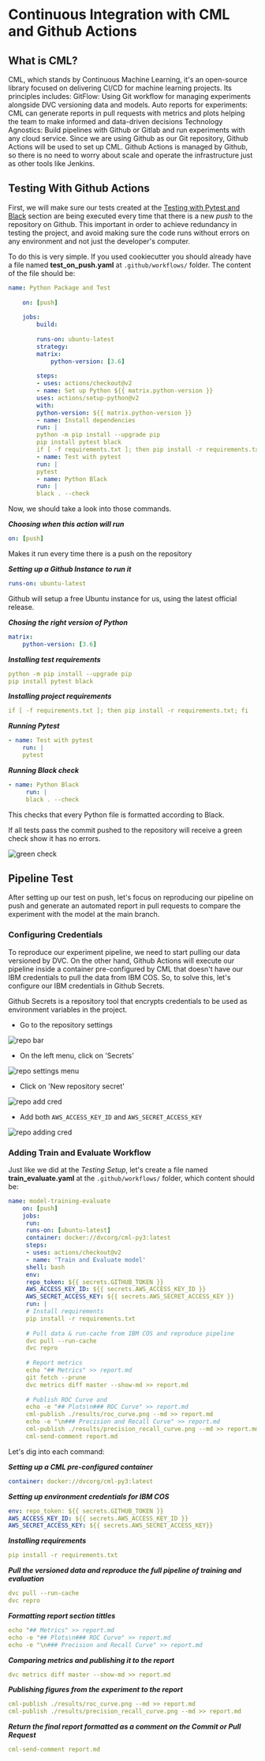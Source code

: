# Continuous Integration with CML and Github Actions

## What is CML?

CML, which stands by Continuous Machine Learning, it's an open-source library focused on delivering CI/CD for machine learning projects. Its principles includes:
 GitFlow: Using Git workflow for managing experiments alongside DVC versioning data and models.
Auto reports for experiments: CML can generate reports in pull requests with metrics and plots helping the team to make informed and data-driven decisions
Technology Agnostics: Build pipelines with Github or Gitlab and run experiments with any cloud service.
Since we are using Github as our Git repository, Github Actions will be used to set up CML. Github Actions is managed by Github, so there is no need to worry about scale and operate the infrastructure just as other tools like Jenkins.


## Testing With Github Actions

First, we will make sure our tests created at the [Testing with Pytest and Black](/CICD/tests/) section are being executed every time that there is a new *push* to the repository on Github. This important in order to achieve redundancy in testing the project, and avoid making sure the code runs without errors on any environment and not just the developer's computer.

To do this is very simple. If you used cookiecutter you should already have a file named **test_on_push.yaml** at ```.github/workflows/``` folder. The content of the file should be:

```yaml
name: Python Package and Test
	 
	on: [push]
	 
	jobs:
		build:
		
		runs-on: ubuntu-latest
		strategy:
		matrix:
			python-version: [3.6]
		
		steps:
		- uses: actions/checkout@v2
		- name: Set up Python ${{ matrix.python-version }}
		uses: actions/setup-python@v2
		with:
		python-version: ${{ matrix.python-version }}
		- name: Install dependencies
		run: |
		python -m pip install --upgrade pip
		pip install pytest black
		if [ -f requirements.txt ]; then pip install -r requirements.txt; fi
		- name: Test with pytest
		run: |
		pytest
		- name: Python Black
		run: |
		black . --check
```

Now, we should take a look into those commands.

***Choosing when this action will run***
```yaml
on: [push]
```
Makes it run every time there is a push on the repository


***Setting up a Github Instance to run it***
```yaml
runs-on: ubuntu-latest
```
Github will setup a free Ubuntu instance for us, using the latest official release.

***Chosing the right version of Python***
```yaml
matrix:
	python-version: [3.6]
```

***Installing test requirements***
```yaml
python -m pip install --upgrade pip
pip install pytest black
```

***Installing project requirements***
```yaml
if [ -f requirements.txt ]; then pip install -r requirements.txt; fi
```

***Running Pytest***
```yaml
- name: Test with pytest
	run: |
	pytest
```

***Running Black check***
```yaml
- name: Python Black
	 run: |
	 black . --check
```
This checks that every Python file is formatted according to Black.

If all tests pass the commit pushed to the repository will receive a green check show it has no errors. 

![green check](../assets/CICD/green_check.png)

## Pipeline Test 

After setting up our test on push, let's focus on reproducing our pipeline on push and generate an automated report in pull requests to compare the experiment with the model at the main branch.

### Configuring Credentials

To reproduce our experiment pipeline, we need to start pulling our data versioned by DVC. On the other hand, Github Actions will execute our pipeline inside a container pre-configured by CML that doesn't have our IBM credentials to pull the data from IBM COS. So, to solve this, let's configure our IBM credentials in Github Secrets.

Github Secrets is a repository tool that encrypts credentials to be used as environment variables in the project.

- Go to the repository settings

![repo bar](../assets/gitsecrets/repo_bar.png)

- On the left menu, click on 'Secrets'

![repo settings menu](../assets/gitsecrets/repo_settings_menu.png)

- Click on 'New repository secret'

![repo add cred](../assets/gitsecrets/repo_add_cred.png)

- Add both ```AWS_ACCESS_KEY_ID``` and ```AWS_SECRET_ACCESS_KEY```

![repo adding cred](../assets/gitsecrets/repo_adding_cred.png)

### Adding Train and Evaluate Workflow

Just like we did at the *Testing Setup*, let's create a file named **train_evaluate.yaml** at the ```.github/workflows/``` folder, which content should be:

```yaml
name: model-training-evaluate
	on: [push]
	jobs:
	 run:
	 runs-on: [ubuntu-latest]
	 container: docker://dvcorg/cml-py3:latest
	 steps:
	 - uses: actions/checkout@v2
	 - name: 'Train and Evaluate model'
	 shell: bash
	 env:
	 repo_token: ${{ secrets.GITHUB_TOKEN }}
	 AWS_ACCESS_KEY_ID: ${{ secrets.AWS_ACCESS_KEY_ID }}
	 AWS_SECRET_ACCESS_KEY: ${{ secrets.AWS_SECRET_ACCESS_KEY }}
	 run: |
	 # Install requirements
	 pip install -r requirements.txt
	
	 # Pull data & run-cache from IBM COS and reproduce pipeline
	 dvc pull --run-cache
	 dvc repro
	
	 # Report metrics
	 echo "## Metrics" >> report.md
	 git fetch --prune
	 dvc metrics diff master --show-md >> report.md
	
	 # Publish ROC Curve and 
	 echo -e "## Plots\n### ROC Curve" >> report.md
	 cml-publish ./results/roc_curve.png --md >> report.md
	 echo -e "\n### Precision and Recall Curve" >> report.md
	 cml-publish ./results/precision_recall_curve.png --md >> report.md
	 cml-send-comment report.md
```

Let's dig into each command:

***Setting up a CML pre-configured container***
```yaml
container: docker://dvcorg/cml-py3:latest
```

***Setting up environment credentials for IBM COS***
```yaml
env: repo_token: ${{ secrets.GITHUB_TOKEN }} 
AWS_ACCESS_KEY_ID: ${{ secrets.AWS_ACCESS_KEY_ID }}
AWS_SECRET_ACCESS_KEY: ${{ secrets.AWS_SECRET_ACCESS_KEY}}
```

***Installing requirements***
```yaml
pip install -r requirements.txt
```

***Pull the versioned data and reproduce the full pipeline of training and evaluation***
```yaml
dvc pull --run-cache
dvc repro
```

***Formatting report section tittles***
```yaml
echo "## Metrics" >> report.md
echo -e "## Plots\n### ROC Curve" >> report.md
echo -e "\n### Precision and Recall Curve" >> report.md
```

***Comparing metrics and publishing it to the report***
```yaml
dvc metrics diff master --show-md >> report.md
```

***Publishing figures from the experiment to the report***
```yaml
cml-publish ./results/roc_curve.png --md >> report.md
cml-publish ./results/precision_recall_curve.png --md >> report.md
```

***Return the final report formatted as a comment on the Commit or Pull Request***
```yaml
cml-send-comment report.md
```
